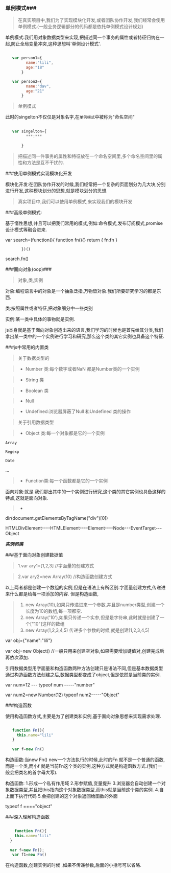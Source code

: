 ### 单例模式###


> 在真实项目中,我们为了实现模块化开发,或者团队协作开发,我们经常会使用单例模式.(一般业务逻辑部分的代码都是依托单例模式设计规划)

 单例模式:我们用对象数据类型来实现,把描述同一个事务的属性或者特征归纳在一起,防止全局变量冲突,这种思想叫'单例设计模式'.

```javascript

   var person1={
         name:"lili",
         age:"18"
       }

   var person2={
         name:"dav",
         age:"21"
       }
```

> 单例模式

  此时的singelton不仅仅是对象名字,在`单例模式`中被称为"命名空间"

```javascript
   
   var singelton={
         ***:***
         
       }

```
 > 把描述同一件事务的属性和特征放在一个命名空间里,多个命名空间里的属性和方法是互不干扰的.


###使用单例模式实现模块化开发

模块化开发:在团队协作开发的时候,我们经常把一个复杂的页面划分为几大块,分别进行开发,这种模块划分的思想,就是模块划分的思想.

> 真实项目中,我们可以使用单例模式,来实现我们的模块开发

###高级单例模式:

基于惰性思想,并且可以把我们常用的模式,例如:命令模式,发布订阅模式,promise设计模式等融合进来.

var search=(function(){
             function fn(){}
             return {
                fn:fn
             }

           })()


search.fn()

###面向对象(oop)###

> 对象,类,实例

 对象:编程语言中的对象是一个抽象泛指,万物皆对象.我们所要研究学习的都是东西.

 类:按照属性或者特征,把对象细分中一些类别

 实例:某一类中具体的事物就是实例.

js本身就是基于面向对象创造出来的语言,我们学习的时候也是首先给其分类,我们拿出某一类中的一个实例进行学习和研究,那么这个类的其它实例也具备这个特征.

###js中常用的内置类

> 关于数据类型的

 > - Number 类:每个数字或者NaN 都是Number类的一个实例
 
> - String 类

> - Boolean 类

> - Null 

> - Undefined:浏览器屏蔽了Null 和Undefined 类的操作

>关于引用数据类型

> - Object 类:每一个对象都是它的一个实例
   
    Array

    Regexp

    Date

   ...

> - Function类:每一个函数都是它的一个实例


面向对象:就是 我们那出其中的一个实例进行研究,这个类的其它实例也具备这样的特点,这就是面向对象.

> -

dir(document.getElementsByTagName("div")[0])


HTMLDivElement----HTMLElement----Element----Node---EventTarget---Object

***实例和类***


###基于面向对象创建数据值

> 1.var ary1=[1,2,3] //字面量的创建方式

> 2.var ary2=new Array(10) //构造函数创建方式


以上两者都是创建一个数组的实例,但是在语法上有所区别.字面量创建方式,传递进来什么都是给每一项添加的内容.
但是构造函数,
 > 1. new Array(10),如果只传递进来一个参数,并且是number类型,创建一个长度为10的数组,每一项都空.
 > 2. new Array('10'),如果只传递一个实参,但是是字符串,此时就是创建了一个["10"]这样的数组
>  3. new Array(1,2,3,4,5) 传递多个参数的时候,就是创建[1,2,3,4,5]


var obj={"name":"lili"}

var obj=new Object() //一般只用来创建空对象,如果需要增加键值对,创建完成后再依次添加.

引用数据类型用字面量和构造函数两种方法创建只是语法不同,但是基本数据类型通过构造函数方法创建之后,数据类型都变成了object,但是依然是当前类的实例.

var num=12 --- typeof num -----"number"

var num2=new Number(12)  typeof num2-----"Object"


###构造函数

 使用构造函数方式,主要是为了创建类和实例,基于面向对象思想来实现需求处理.

 ```javascript

    function Fn(){
      this.name="lili"
    }
    
    var f=new Fn()
```
构造函数:当new Fn() new一个方法执行的时候,此时的Fn 就不是一个普通的函数,而是一个类,而小f 就是当前Fn这个类的实例,这种方式就是构造函数方式.(我们一般会把类名的首字母大写).

构造函数:
   1.形成一个私有作用域
   2.形参赋值,变量提升
   3.浏览器会自动创建一个对象数据类型,并且把this指向这个对象数据类型,而this就是当前这个类的实例.
   4.自上而下执行代码
   5.会把创建的这个对象返回给函数的外面




typeof f ===="object"

###深入理解构造函数

  ```javascript

      function Fn(){
      this.name="lili"
    }
    
    var f=new Fn();
     var f1=new Fn()
 ```
在构造函数,创建实例的时候 ,如果不传递参数,后面的小括号可以省略.










